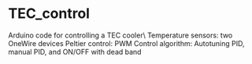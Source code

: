 # TEC_control

Arduino code for controlling a TEC cooler\\
Temperature sensors: two OneWire devices
Peltier control: PWM
Control algorithm: Autotuning PID, manual PID, and ON/OFF with dead band
